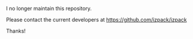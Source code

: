 I no longer maintain this repository.

Please contact the current developers at https://github.com/izpack/izpack

Thanks!

